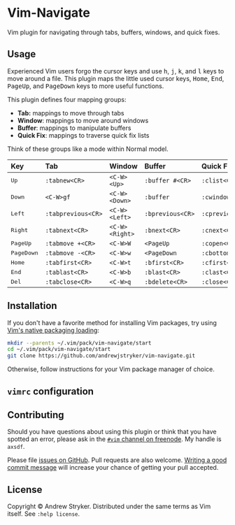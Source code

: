 # Vim-Navigate

Vim plugin for navigating through tabs, buffers, windows, and quick fixes.

## Usage

Experienced Vim users forgo the cursor keys and use <kbd>h</kbd>, <kbd>j</kbd>,
<kbd>k</kbd>, and <kbd>l</kbd> keys to move around a file. This plugin maps the
little used cursor keys, <kbd>Home</kbd>, <kbd>End</kbd>, <kbd>PageUp</kbd>,
and <kbd>PageDown</kbd> keys to more useful functions.

This plugin defines four mapping groups:

- **Tab:** mappings to move through tabs
- **Window**: mappings to move around windows
- **Buffer**: mappings to manipulate buffers
- **Quick Fix**: mappings to traverse quick fix lists

Think of these groups like a mode within Normal model.

| Key                 | Tab                | Window         | Buffer           | Quick Fix        |
|:--------------------|:-------------------|:---------------|:-----------------|:-----------------|
| <kbd>Up</kbd>       | `:tabnew<CR>`      | `<C-W><Up>`    | `:buffer #<CR>`  | `:clist<CR>`     |
| <kbd>Down</kbd>     | `<C-W>gf`          | `<C-W><Down>`  | `:buffer`        | `:cwindow<CR>`   |
| <kbd>Left</kbd>     | `:tabprevious<CR>` | `<C-W><Left>`  | `:bprevious<CR>` | `:cprevious<CR>` |
| <kbd>Right</kbd>    | `:tabnext<CR>`     | `<C-W><Right>` | `:bnext<CR>`     | `:cnext<CR>`     |
| <kbd>PageUp</kbd>   | `:tabmove +<CR>`   | `<C-W>W`       | `<PageUp`        | `:copen<CR>`     |
| <kbd>PageDown</kbd> | `:tabmove -<CR>`   | `<C-W>w`       | `<PageDown`      | `:cbottom<CR>`   |
| <kbd>Home</kbd>     | `:tabfirst<CR>`    | `<C-W>t`       | `:bfirst<CR>`    | `:cfirst<CR>`    |
| <kbd>End</kbd>      | `:tablast<CR>`     | `<C-W>b`       | `:blast<CR>`     | `:clast<CR>`     |
| <kbd>Del</kbd>      | `:tabclose<CR>`    | `<C-W>q`       | `:bdelete<CR>`   | `:close<CR>`     |

## Installation

If you don't have a favorite method for installing Vim packages, try using
[Vim's native packaging loading](https://stories.abletech.nz/get-rid-of-your-vim-plugin-manager-7c8ff742f643):

```sh
mkdir --parents ~/.vim/pack/vim-navigate/start
cd ~/.vim/pack/vim-navigate/start
git clone https://github.com/andrewjstryker/vim-navigate.git
```

Otherwise, follow instructions for your Vim package manager of choice.

## `vimrc` configuration


## Contributing

Should you have questions about using this plugin or think that you have
spotted an error, please ask in the [`#vim` channel on
freenode](https://webchat.freenode.net/?channels=vim). My handle is `axsdf`.

Please file [issues on
GitHub](https://github.com/andrewjstryker/vim-navigate/issues). Pull requests
are also welcome. [Writing a good commit
message](https://tbaggery.com/2008/04/19/a-note-about-git-commit-messages.html)
will increase your chance of getting your pull accepted.

## License

Copyright © Andrew Stryker. Distributed under the same terms as Vim itself.
See `:help license`.
